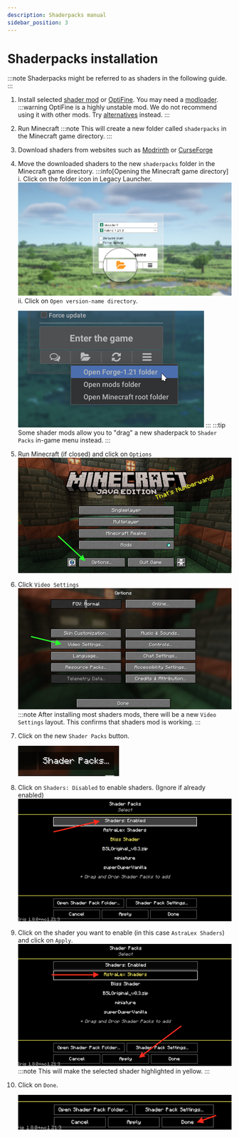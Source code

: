 ```yaml
---
description: Shaderpacks manual
sidebar_position: 3
---
```


# Shaderpacks installation

:::note
Shaderpacks might be referred to as shaders in the following guide.
:::

1. Install selected [shader mod](./optifine-alternatives.md#shaders) or [OptiFine](../mods/optifine.md). You may need a [modloader](/tags/modloader).
   :::warning
   OptiFine is a highly unstable mod. We do not recommend using it with other mods. Try [alternatives](./optifine-alternatives.md#shaders) instead.
   :::
2. Run Minecraft
   :::note
   This will create a new folder called `shaderpacks` in the Minecraft game directory.
   :::
3. Download shaders from websites such as [Modrinth](https://modrinth.com/shaders) or [CurseForge](https://www.curseforge.com/minecraft/search?class=shaders)
4. Move the downloaded shaders to the new `shaderpacks` folder in the Minecraft game directory.
   :::info[Opening the Minecraft game directory]
   i. Click on the folder icon in Legacy Launcher.
      ![Folder icon](./img/folder-button.png)
   ii. Click on `Open version-name directory`.
   
      ![Open version directory](../mods/img/mods_openclientdir.png)
   :::
   :::tip
   Some shader mods allow you to "drag" a new shaderpack to `Shader Packs` in-game menu instead.
   :::
6. Run Minecraft (if closed) and click on `Options`
   ![Options](./img/mc-options.png)
7. Click `Video Settings`
   ![Video Settings](./img/vid-settings.png)
   :::note
   After installing most shaders mods, there will be a new `Video Settings` layout. This confirms that shaders mod is working.
   :::
8. Click on the new `Shader Packs` button.
   
   ![Shader Packs button](./img/shaderpacks-button.png)
10. Click on `Shaders: Disabled` to enable shaders. (Ignore if already enabled)
    ![Enable shaders](./img/enable-shaders.png)
11. Click on the shader you want to enable (in this case `AstraLex Shaders`) and click on `Apply`.
    ![AstraLex Shaders enable](./img/shaders-enabled.png)
    :::note
    This will make the selected shader highlighted in yellow.
    :::
12. Click on `Done`.
    
    ![Done button](./img/done-iris.png)
